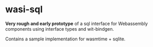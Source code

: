 # wasi-sql

**Very rough and early prototype** of a sql interface for Webassembly components
using interface types and wit-bindgen.

Contains a sample implementation for wasmtime + sqlite.

